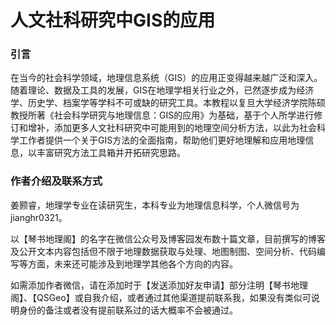 # 人文社科研究中GIS的应用

### 引言

在当今的社会科学领域，地理信息系统（GIS）的应用正变得越来越广泛和深入。随着理论、数据及工具的发展，GIS在地理学相关行业之外，已然逐步成为经济学、历史学、档案学等学科不可或缺的研究工具。本教程以复旦大学经济学院陈硕教授所著《社会科学研究与地理信息：GIS的应用》为基础，基于个人所学进行修订和增补，添加更多人文社科研究中可能用到的地理空间分析方法，以此为社会科学工作者提供一个关于GIS方法的全面指南，帮助他们更好地理解和应用地理信息，以丰富研究方法工具箱并开拓研究思路。

### 作者介绍及联系方式

姜颢睿，地理学专业在读研究生，本科专业为地理信息科学，个人微信号为 jianghr0321。

以【琴书地理阁】的名字在微信公众号及博客园发布数十篇文章，目前撰写的博客及公开文本内容包括但不限于地理数据获取与处理、地图制图、空间分析、代码编写等方面，未来还可能涉及到地理学其他各个方向的内容。

如需添加作者微信，请在添加时于【发送添加好友申请】部分注明【琴书地理阁】、【QSGeo】或自我介绍，或者通过其他渠道提前联系我，如果没有类似可说明身份的备注或者没有提前联系过的话大概率不会被通过。
